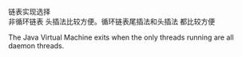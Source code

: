 链表实现选择  
非循环链表 头插法比较方便。循环链表尾插法和头插法 都比较方便



The Java Virtual Machine exits when the only threads running are all daemon threads.